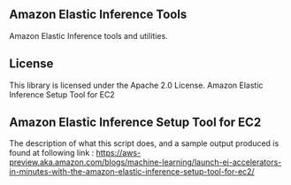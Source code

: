 ## Amazon Elastic Inference Tools

Amazon Elastic Inference tools and utilities.

## License

This library is licensed under the Apache 2.0 License. 
Amazon Elastic Inference Setup Tool for EC2 

## Amazon Elastic Inference Setup Tool for EC2 

The description of what this script does, and a sample output produced is found at following link : 
https://aws-preview.aka.amazon.com/blogs/machine-learning/launch-ei-accelerators-in-minutes-with-the-amazon-elastic-inference-setup-tool-for-ec2/
